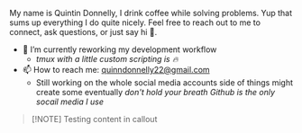 My name is Quintin Donnelly, I drink coffee while solving problems. Yup that sums up everything I do quite nicely. Feel free to reach out to me to connect, ask questions, or just say hi :wave:.

- 🌱 I’m currently reworking my development workflow
  - _tmux with a little custom scripting is 🔥_
- 📫 How to reach me: [quinndonnelly22@gmail.com](mailto:quinndonnelly22@gmail.com)
  - Still working on the whole social media accounts side of things might create some eventually _don't hold your breath Github is the only socail media I use_

> [!NOTE] Testing
> content in callout
